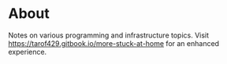 # About

Notes on various programming and infrastructure topics. Visit https://tarof429.gitbook.io/more-stuck-at-home for an enhanced experience.